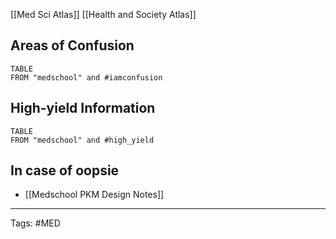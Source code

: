 
[[Med Sci Atlas]]
[[Health and Society Atlas]]

## Areas of Confusion
```dataview
TABLE 
FROM "medschool" and #iamconfusion 
```

## High-yield Information
```dataview
TABLE 
FROM "medschool" and #high_yield
```

## In case of oopsie
- [[Medschool PKM Design Notes]]

---
Tags: #MED 